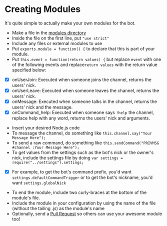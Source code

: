 # Creating Modules
It's quite simple to actually make your own modules for the bot.
- Make a file in the [modules directory](https://github.com/LifeMushroom/Modular-Node.js-IRC-Bot/tree/master/modules)
- Inside the file on the first line, put ```"use strict"```
- Include any files or external modules to use
- Put ```exports.module = function() {``` to declare that this is part of your module.
- Put ```this.event = function(return values) {``` but replace ```event``` with one of the following events and replace```return values``` with the return value specified below:
 - [x] onUserJoin: Executed when someone joins the channel, returns the users' nick.
 - [x] onUserLeave: Executed when someone leaves the channel, returns the users' nick.
 - [x] onMessage: Executed when someone talks in the channel, returns the users' nick and the message.
 - [x] onCommand_help: Executed when someone says ```!help``` the channel, replace help with any word, returns the users' nick and arguments.
- Insert your desired Node.js code
- To message the channel, do something like ```this.channel.say("Your Message Here");```
- To send a raw command, do something like ```this.sendCommand("PRIVMSG #channel :Your Message Here");```
- To get values from the settings such as the bot's nick or the owner's nick, include the settings file by doing ```var settings = require("../settings").settings;```
 - [x] For example, to get the bot's command prefix, you'd want ```settings.defaultCommandTrigger``` or to get the bot's nickname, you'd want ```settings.globalNick```
- To end the module, include two curly-braces at the bottom of the module's file.
- Include the module in your configuration by using the name of the file (without the tailing .js) as the module's name
- Optionally, send a [Pull Request](https://github.com/LifeMushroom/Modular-Node.js-IRC-Bot/pulls) so others can use your awesome module too!
